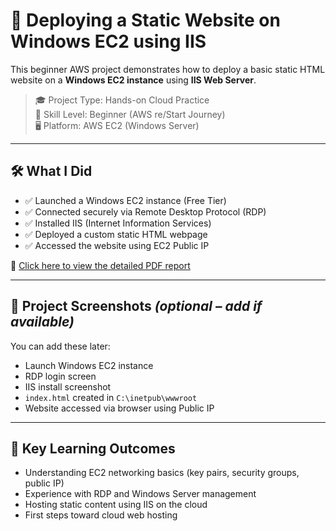 # 🚀 Deploying a Static Website on Windows EC2 using IIS

This beginner AWS project demonstrates how to deploy a basic static HTML website on a **Windows EC2 instance** using **IIS Web Server**.

> 🎓 Project Type: Hands-on Cloud Practice  
> 🧩 Skill Level: Beginner (AWS re/Start Journey)  
> 🖥️ Platform: AWS EC2 (Windows Server)

---

## 🛠️ What I Did

- ✅ Launched a Windows EC2 instance (Free Tier)
- ✅ Connected securely via Remote Desktop Protocol (RDP)
- ✅ Installed IIS (Internet Information Services)
- ✅ Deployed a custom static HTML webpage
- ✅ Accessed the website using EC2 Public IP

📄 [Click here to view the detailed PDF report](Static-Website-on-Windows-EC2.pdf)

---

## 📸 Project Screenshots *(optional – add if available)*

You can add these later:
- Launch Windows EC2 instance
- RDP login screen
- IIS install screenshot
- `index.html` created in `C:\inetpub\wwwroot`
- Website accessed via browser using Public IP

---

## 🧪 Key Learning Outcomes

- Understanding EC2 networking basics (key pairs, security groups, public IP)
- Experience with RDP and Windows Server management
- Hosting static content using IIS on the cloud
- First steps toward cloud web hosting

